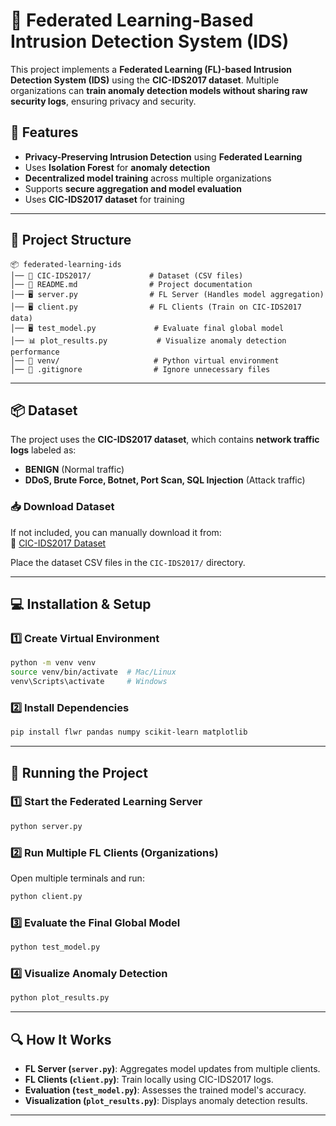 # 🚀 Federated Learning-Based Intrusion Detection System (IDS)

This project implements a **Federated Learning (FL)-based Intrusion Detection System (IDS)** using the **CIC-IDS2017 dataset**. Multiple organizations can **train anomaly detection models without sharing raw security logs**, ensuring privacy and security.

## **📌 Features**
- **Privacy-Preserving Intrusion Detection** using **Federated Learning**
- Uses **Isolation Forest** for **anomaly detection**
- **Decentralized model training** across multiple organizations
- Supports **secure aggregation and model evaluation**
- Uses **CIC-IDS2017 dataset** for training

---

## **📂 Project Structure**
```
📦 federated-learning-ids
│── 📂 CIC-IDS2017/             # Dataset (CSV files)
│── 📝 README.md                # Project documentation
│── 🖥️ server.py                # FL Server (Handles model aggregation)
│── 🖥️ client.py                # FL Clients (Train on CIC-IDS2017 data)
│── 🖥️ test_model.py             # Evaluate final global model
│── 📊 plot_results.py           # Visualize anomaly detection performance
│── 📂 venv/                     # Python virtual environment
│── 📄 .gitignore                # Ignore unnecessary files
```

---

## **📦 Dataset**
The project uses the **CIC-IDS2017 dataset**, which contains **network traffic logs** labeled as:
- **BENIGN** (Normal traffic)
- **DDoS, Brute Force, Botnet, Port Scan, SQL Injection** (Attack traffic)

### **📥 Download Dataset**
If not included, you can manually download it from:  
🔗 [CIC-IDS2017 Dataset](https://www.unb.ca/cic/datasets/ids-2017.html)

Place the dataset CSV files in the `CIC-IDS2017/` directory.

---

## **💻 Installation & Setup**
### **1️⃣ Create Virtual Environment**
```bash
python -m venv venv
source venv/bin/activate  # Mac/Linux
venv\Scripts\activate     # Windows
```

### **2️⃣ Install Dependencies**
```bash
pip install flwr pandas numpy scikit-learn matplotlib
```

---

## **🚀 Running the Project**
### **1️⃣ Start the Federated Learning Server**
```bash
python server.py
```

### **2️⃣ Run Multiple FL Clients (Organizations)**
Open multiple terminals and run:
```bash
python client.py
```

### **3️⃣ Evaluate the Final Global Model**
```bash
python test_model.py
```

### **4️⃣ Visualize Anomaly Detection**
```bash
python plot_results.py
```

---

## **🔍 How It Works**
- **FL Server (`server.py`)**: Aggregates model updates from multiple clients.
- **FL Clients (`client.py`)**: Train locally using CIC-IDS2017 logs.
- **Evaluation (`test_model.py`)**: Assesses the trained model's accuracy.
- **Visualization (`plot_results.py`)**: Displays anomaly detection results.

---



